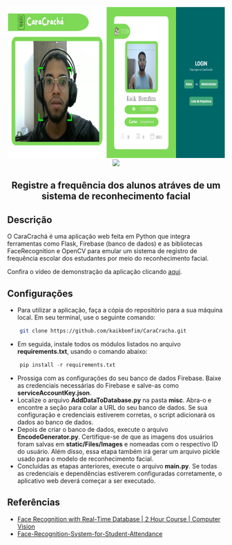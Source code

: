 <div align="center">
    <a href="https://github.com/kaikbomfim" target="_blank">
        <img src="https://github.com/kaikbomfim/CaraCracha/blob/main/misc/app.png" 
        alt="Logo" width="800" height="350">
    </a>
</div>

<div align="center">
  <img src="https://readme-typing-svg.demolab.com?font=Fira+Code&size=50&duration=3000&pause=200&color=7ED957&center=true&vCenter=true&multiline=true&random=false&width=435&height=100&lines=CaraCrach%C3%A1">
</div>

<h2 align="center">Registre a frequência dos alunos atráves de um sistema de reconhecimento facial</h2>

## Descrição

O CaraCrachá é uma aplicação web feita em Python que integra ferramentas como Flask, Firebase (banco de dados) e as bibliotecas FaceRecognition e OpenCV
para emular um sistema de registro de frequência escolar dos estudantes por meio do reconhecimento facial.

Confira o vídeo de demonstração da aplicação clicando [aqui]().

## Configurações

- Para utilizar a aplicação, faça a cópia do repositório para a sua máquina local. Em seu terminal, use o seguinte comando:

```bash
    git clone https://github.com/kaikbomfim/CaraCracha.git
```

- Em seguida, instale todos os módulos listados no arquivo **requirements.txt**, usando o comando abaixo:

```python
    pip install -r requirements.txt
```

- Prossiga com as configurações do seu banco de dados Firebase. Baixe as credenciais necessárias do Firebase e salve-as como **serviceAccountKey.json**.
- Localize o arquivo **AddDataToDatabase.py** na pasta **misc**. Abra-o e encontre a seção para colar a URL do seu banco de dados. Se sua configuração e credenciais estiverem corretas, o script adicionará os dados ao banco de dados.
- Depois de criar o banco de dados, execute o arquivo **EncodeGenerator.py**. Certifique-se de que as imagens dos usuários foram salvas em **static/Files/Images** e nomeadas com o respectivo ID do usuário. Além disso, essa etapa também irá gerar um arquivo pickle usado para o modelo de reconhecimento facial.
- Concluídas as etapas anteriores, execute o arquivo **main.py**. Se todas as credenciais e dependências estiverem configuradas corretamente, o aplicativo web deverá começar a ser executado.

## Referências

- [Face Recognition with Real-Time Database | 2 Hour Course | Computer Vision](https://www.youtube.com/watch?v=iBomaK2ARyI)
- [Face-Recognition-System-for-Student-Attendance](https://github.com/itsmeSamrat/Face-Recognition-System-for-Student-Attendance)
